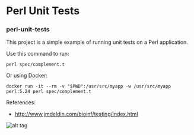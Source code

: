 # Perl Unit Tests
### perl-unit-tests

This project is a simple example of running unit tests on a Perl application.

Use this command to run:

```
perl spec/complement.t
```

Or using Docker:

```
docker run -it --rm -v "$PWD":/usr/src/myapp -w /usr/src/myapp perl:5.24 perl spec/complement.t
```

References:
* http://www.jmdeldin.com/bioinf/testing/index.html

![alt tag](https://camo.githubusercontent.com/3fbb425ee82492edca1c295fe5e921b8f11949c0/687474703a2f2f7777772e6a6d64656c64696e2e636f6d2f62696f696e662f74657374696e672f766963746f72792d626162792e6a7067)

